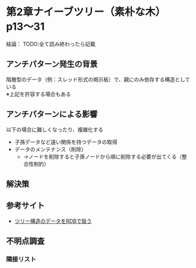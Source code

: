# 第2章ナイーブツリー（素朴な木） p13〜31
結論： TODO:全て読み終わったら記載

## アンチパターン発生の背景
階層型のデータ（例：スレッド形式の掲示板）で、親にのみ依存する構造としている  
※上記を許容する場合もある


## アンチパターンによる影響
以下の場合に難しくなったり、複雑化する
- 子孫データなど遠い関係を持つデータの取得
- データのメンテナンス（削除）
	- →ノードを削除すると子孫ノードから順に削除する必要が出てくる（整合性制約）

## 解決策




## 参考サイト
- [ツリー構造のデータをRDBで扱う](https://qiita.com/tosh_m/items/d11c47e81508b92426fb)


## 不明点調査
### 隣接リスト

